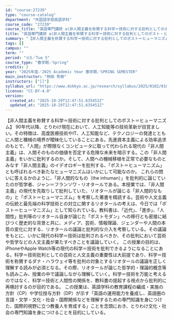 ```yaml
---
id: "course:27239"
type: "course-catalog"
department: "外国語学部英語学科"
course_code: "27239"
course_title: "英語専門講読 a(非人間主義を称賛する科学＝技術に対する批判としてのポスト・ヒューマニズム) ／ADVANCED THEMATIC READING (A)"
title: "英語専門講読 a(非人間主義を称賛する科学＝技術に対する批判としてのポスト・ヒューマニズム) ／ADVANCED THEMATIC READING (A)"
summary: "【非人間主義を称賛する科学＝技術に対する批判としてのポスト＝ヒューマニズム】 90年代以降、とりわけ現在において、人工知能等の技術革新が目覚ましい。その特徴は、高度医療技術やIT、人工知能など、テクノロジーの発達とともに人間と機械の境界が曖…"
tags: []
campus: ""
term: ""
period: "火5／Tue 5"
course_type: "春学期／Spring"
credits: 2
year: "2025年度／2025 Academic Year 春学期／SPRING SEMESTER"
main_instructor: "柿田 秀樹"
instructors: ["[]"]
syllabus_url: "https://www.dokkyo.ac.jp/research/syllabus/2025/0102/0102_27239_ja_JP.html"
license: "CC-BY-4.0"
version:
  created_at: "2025-10-29T12:47:51.635451Z"
  updated_at: "2025-10-29T12:47:51.635451Z"
---
```

【非人間主義を称賛する科学＝技術に対する批判としてのポスト＝ヒューマニズム】 90年代以降、とりわけ現在において、人工知能等の技術革新が目覚ましい。その特徴は、高度医療技術やIT、人工知能など、テクノロジーの発達とともに人間と機械の境界が曖昧化していることにある。先進資本主義による効率追求のもとで、「人間」が際限なくコンピュータに取って代わられる現代の「非人間主義」は、人間そのものの価値を否定する危険な未来を暗示する。この「非人間主義」をいかに批判するのか。そして、人間への機械移植を正常で必要なものとみなす「非人間主義」のイデオロギーを批判する、「ポスト＝ヒューマニズム」とも呼ばれるべき新たなヒューマニズムはいかにして可能なのか。 これらの問いに答えるかのように、「非人間的なもの（the inhuman）」を批判的に論じていたのが哲学者、ジャン＝フランソワ・リオタールである。本授業では、「非人間主義」の現代を先取りして批判していた、リオタールが論じる「非人間的なもの」と「ポスト＝ヒューマニズム」を考察した著書を精読する。芸術や人文主義の伝統と最先端の科学技術との対立に関するリオタールの考えは、今日では「ポスト＝ヒューマニズム」として知られている。教科書は、「近代」、「進歩」、「人間性」批判等のリオタール自身が論じた「ポストモダン」への移行とも密接に結びつく歴史的な背景と共に、メディア、芸術、情報理論、ジェンダーや人間の本質の変化に対する、リオタールの議論と批判的な介入を考察している。その議論をもとに、いかに現代の科学＝技術は批判されるべきか、その批判において芸術や哲学などの人文主義が果たすべきことを議論していく。 この授業の目的は、iPhoneやApple Watch等の現代の科学＝技術を批判できるようになることにある。科学＝技術批判としての芸術と人文主義の重要性は大前提であり、科学＝技術を称賛するダナ・ハラウェイ等を批判の対象とするリオタールの議論を正しく理解する読みが必須となる。その際、リオタールが論じた哲学的・理論的概念等も読みこみ、授業の中で議論しながら理解していく。科学＝技術を万能と考えるのではなく、科学＝技術と人間性の関係を、教科書の提起する視点から批判的に再検討するのが目的である。 この授業は、英語学科の教育課程の編成・実施の方針（CP）や学位授与方針（DP）が示す「英語の運用能力を養成し、英語圏の言語・文学・文化・社会・国際関係などを理解するための専門知識を身につけた、国際的視野に立つ教養人を育成する」ことを念頭におき、とりわけ文化・社会の専門知識を身につけることを目的にしている。
